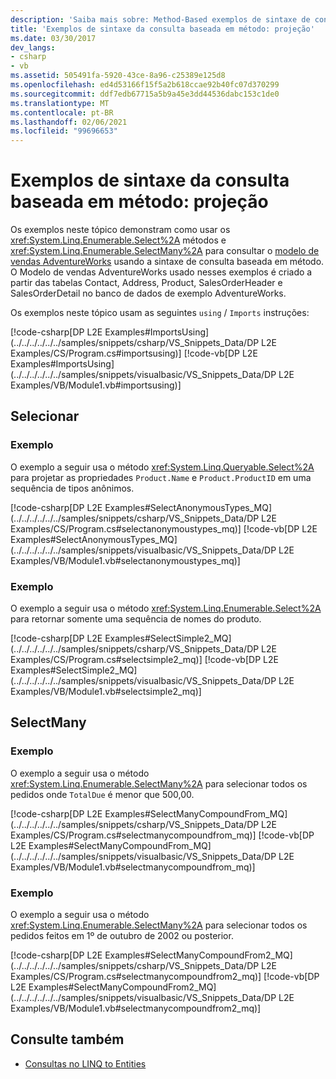 ```yaml
---
description: 'Saiba mais sobre: Method-Based exemplos de sintaxe de consulta: projeção'
title: 'Exemplos de sintaxe da consulta baseada em método: projeção'
ms.date: 03/30/2017
dev_langs:
- csharp
- vb
ms.assetid: 505491fa-5920-43ce-8a96-c25389e125d8
ms.openlocfilehash: ed4d53166f15f5a2b618ccae92b40fc07d370299
ms.sourcegitcommit: ddf7edb67715a5b9a45e3dd44536dabc153c1de0
ms.translationtype: MT
ms.contentlocale: pt-BR
ms.lasthandoff: 02/06/2021
ms.locfileid: "99696653"
---
```

# <a name="method-based-query-syntax-examples-projection"></a>Exemplos de sintaxe da consulta baseada em método: projeção

Os exemplos neste tópico demonstram como usar os <xref:System.Linq.Enumerable.Select%2A> métodos e <xref:System.Linq.Enumerable.SelectMany%2A> para consultar o [modelo de vendas AdventureWorks](https://github.com/Microsoft/sql-server-samples/releases/tag/adventureworks) usando a sintaxe de consulta baseada em método. O Modelo de vendas AdventureWorks usado nesses exemplos é criado a partir das tabelas Contact, Address, Product, SalesOrderHeader e SalesOrderDetail no banco de dados de exemplo AdventureWorks.  
  
 Os exemplos neste tópico usam as seguintes `using` / `Imports` instruções:  
  
 [!code-csharp[DP L2E Examples#ImportsUsing](../../../../../../samples/snippets/csharp/VS_Snippets_Data/DP L2E Examples/CS/Program.cs#importsusing)]
 [!code-vb[DP L2E Examples#ImportsUsing](../../../../../../samples/snippets/visualbasic/VS_Snippets_Data/DP L2E Examples/VB/Module1.vb#importsusing)]  
  
## <a name="select"></a>Selecionar  
  
### <a name="example"></a>Exemplo  

 O exemplo a seguir usa o método <xref:System.Linq.Queryable.Select%2A> para projetar as propriedades `Product.Name` e `Product.ProductID` em uma sequência de tipos anônimos.  
  
 [!code-csharp[DP L2E Examples#SelectAnonymousTypes_MQ](../../../../../../samples/snippets/csharp/VS_Snippets_Data/DP L2E Examples/CS/Program.cs#selectanonymoustypes_mq)]
 [!code-vb[DP L2E Examples#SelectAnonymousTypes_MQ](../../../../../../samples/snippets/visualbasic/VS_Snippets_Data/DP L2E Examples/VB/Module1.vb#selectanonymoustypes_mq)]  
  
### <a name="example"></a>Exemplo  

 O exemplo a seguir usa o método <xref:System.Linq.Enumerable.Select%2A> para retornar somente uma sequência de nomes do produto.  
  
 [!code-csharp[DP L2E Examples#SelectSimple2_MQ](../../../../../../samples/snippets/csharp/VS_Snippets_Data/DP L2E Examples/CS/Program.cs#selectsimple2_mq)]
 [!code-vb[DP L2E Examples#SelectSimple2_MQ](../../../../../../samples/snippets/visualbasic/VS_Snippets_Data/DP L2E Examples/VB/Module1.vb#selectsimple2_mq)]  
  
## <a name="selectmany"></a>SelectMany  
  
### <a name="example"></a>Exemplo  

 O exemplo a seguir usa o método <xref:System.Linq.Enumerable.SelectMany%2A> para selecionar todos os pedidos onde `TotalDue` é menor que 500,00.  
  
 [!code-csharp[DP L2E Examples#SelectManyCompoundFrom_MQ](../../../../../../samples/snippets/csharp/VS_Snippets_Data/DP L2E Examples/CS/Program.cs#selectmanycompoundfrom_mq)]
 [!code-vb[DP L2E Examples#SelectManyCompoundFrom_MQ](../../../../../../samples/snippets/visualbasic/VS_Snippets_Data/DP L2E Examples/VB/Module1.vb#selectmanycompoundfrom_mq)]  
  
### <a name="example"></a>Exemplo  

 O exemplo a seguir usa o método <xref:System.Linq.Enumerable.SelectMany%2A> para selecionar todos os pedidos feitos em 1º de outubro de 2002 ou posterior.  
  
 [!code-csharp[DP L2E Examples#SelectManyCompoundFrom2_MQ](../../../../../../samples/snippets/csharp/VS_Snippets_Data/DP L2E Examples/CS/Program.cs#selectmanycompoundfrom2_mq)]
 [!code-vb[DP L2E Examples#SelectManyCompoundFrom2_MQ](../../../../../../samples/snippets/visualbasic/VS_Snippets_Data/DP L2E Examples/VB/Module1.vb#selectmanycompoundfrom2_mq)]  
  
## <a name="see-also"></a>Consulte também

- [Consultas no LINQ to Entities](queries-in-linq-to-entities.md)
